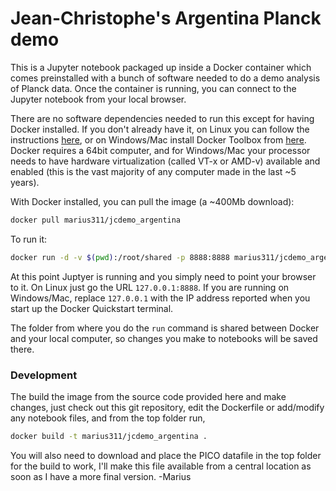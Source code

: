 # Jean-Christophe's Argentina Planck demo

This is a Jupyter notebook packaged up inside a Docker container which comes preinstalled with a bunch of software needed to do a demo analysis of Planck data. Once the container is running, you can connect to the Jupyter notebook from your local browser. 

There are no software dependencies needed to run this except for having Docker installed. If you don't already have it, on Linux you can follow the instructions [here](https://docs.docker.com/engine/installation/#/on-linux), or on Windows/Mac install Docker Toolbox from [here](https://www.docker.com/products/docker-toolbox). Docker requires a 64bit computer, and for Windows/Mac your processor needs to have hardware virtualization (called VT-x or AMD-v) available and enabled (this is the vast majority of any computer made in the last ~5 years). 


With Docker installed, you can pull the image (a ~400Mb download):

```bash
docker pull marius311/jcdemo_argentina
```

To run it:

```bash
docker run -d -v $(pwd):/root/shared -p 8888:8888 marius311/jcdemo_argentina
```

At this point Juptyer is running and you simply need to point your browser to it. On Linux just go the URL `127.0.0.1:8888`. If you are running on Windows/Mac, replace `127.0.0.1` with the IP address reported when you start up the Docker Quickstart terminal.

The folder from where you do the `run` command is shared between Docker and your local computer, so changes you make to notebooks will be saved there. 

### Development

The build the image from the source code provided here and make changes, just check out this git repository, edit the Dockerfile or add/modify any notebook files, and from the top folder run,

```bash
docker build -t marius311/jcdemo_argentina .
```

You will also need to download and place the PICO datafile in the top folder for the build to work, I'll make this file available from a central location as soon as I have a more final version. -Marius
